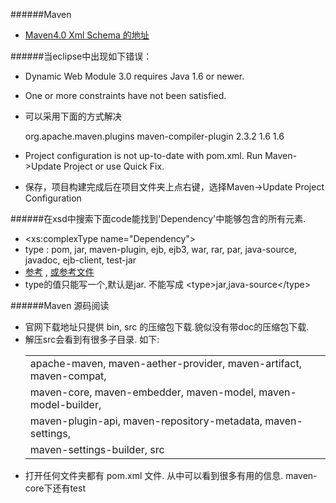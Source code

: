 ﻿
######Maven
- [Maven4.0 Xml Schema 的地址](http://maven.apache.org/xsd/maven-4.0.0.xsd)

######当eclipse中出现如下错误： 
- Dynamic Web Module 3.0 requires Java 1.6 or newer.
- One or more constraints have not been satisfied.
- 可以采用下面的方式解决

	<build>
        <plugins>  
            <plugin>  
                <groupId>org.apache.maven.plugins</groupId>  
                <artifactId>maven-compiler-plugin</artifactId>  
                <version>2.3.2</version>  
                <configuration>  
                    <source>1.6</source>  
                    <target>1.6</target>  
                </configuration>  
            </plugin>  
        </plugins>
	</build>

- Project configuration is not up-to-date with pom.xml. Run Maven->Update Project or use Quick Fix.	
- 保存，项目构建完成后在项目文件夹上点右键，选择Maven->Update Project Configuration

######在xsd中搜索下面code能找到'Dependency'中能够包含的所有元素.
- \<xs:complexType name="Dependency"\>
- type : pom, jar, maven-plugin, ejb, ejb3, war, rar, par, java-source, javadoc, ejb-client, test-jar
- [参考](http://maven.apache.org/ref/3.3.9/maven-core/artifact-handlers.html) , [或参考文件](./%E5%88%86%E6%9E%90maven-4.0.0.xsd/001_maven-core_artifact-handlers.html)
- type的值只能写一个,默认是jar. 不能写成 \<type\>jar,java-source\</type\> 

######Maven 源码阅读
- 官网下载地址只提供 bin, src 的压缩包下载.貌似没有带doc的压缩包下载.
- 解压src会看到有很多子目录. 如下: 
	<table><tr><td> apache-maven, maven-aether-provider, maven-artifact, maven-compat, </td></tr>
	<tr><td> maven-core, maven-embedder, maven-model, maven-model-builder, </td></tr>
	<tr><td> maven-plugin-api, maven-repository-metadata, maven-settings, </td></tr>
	<tr><td> maven-settings-builder, src </td></tr></table>
- 打开任何文件夹都有 pom.xml 文件. 从中可以看到很多有用的信息. maven-core下还有test
